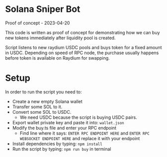 # Solana Sniper Bot
Proof of concept - 2023-04-20

This code is written as proof of concept for demonstrating how we can buy new tokens immediately after liquidity pool is created.

Script listens to new raydium USDC pools and buys token for a fixed amount in USDC.
Depending on speed of RPC node, the purchase usually happens before token is available on Raydium for swapping.

# Setup
In order to run the script you need to:
- Create a new empty Solana wallet
- Transfer some SOL to it.
- Convert some SOL to USDC.
  - We need USDC because the script is buying USDC pairs.
- Export wallet private key and paste it into: `wallet.json`
- Modify the buy.ts file and enter your RPC endpoint
  - Find line where it says: `ENTER RPC ENDPOINT HERE` and `ENTER RPC WEBSOCKET ENDPOINT HERE`
    and replace it with your endpoint
- Install dependencies by typing: `npm install`
- Run the script by typing: `npm run buy` in terminal
